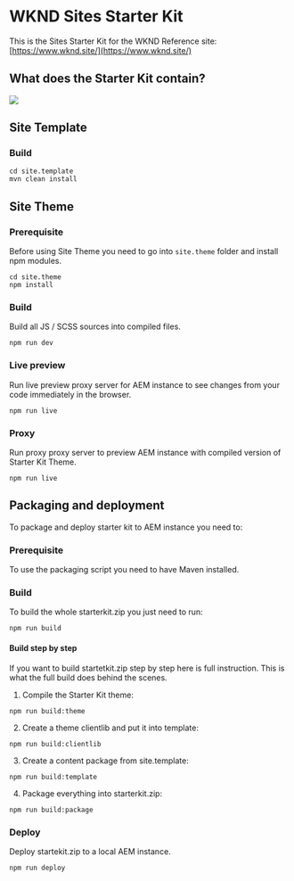 # WKND Sites Starter Kit

This is the Sites Starter Kit for the WKND Reference site: [https://www.wknd.site/](https://www.wknd.site/)

## What does the Starter Kit contain?

<img src="https://user-images.githubusercontent.com/143527/89645292-c1313b80-d8b9-11ea-9ec4-3af8e8b1c92b.png" />

## Site Template

### Build

```
cd site.template
mvn clean install
```

## Site Theme

### Prerequisite

Before using Site Theme you need to go into `site.theme` folder and install npm modules.

```
cd site.theme
npm install
```

### Build

Build all JS / SCSS sources into compiled files.

```
npm run dev
```

### Live preview

Run live preview proxy server for AEM instance to see changes from your code immediately in the browser.

```
npm run live
```

### Proxy

Run proxy proxy server to preview AEM instance with compiled version of Starter Kit Theme.

```
npm run live
```

## Packaging and deployment

To package and deploy starter kit to AEM instance you need to:

### Prerequisite

To use the packaging script you need to have Maven installed.

### Build

To build the whole starterkit.zip you just need to run:

```
npm run build
```

#### Build step by step

If you want to build startetkit.zip step by step here is full instruction. This is what the full build does behind the scenes.

1. Compile the Starter Kit theme:
```
npm run build:theme
```

2. Create a theme clientlib and put it into template:
```
npm run build:clientlib
```

3. Create a content package from site.template:
```
npm run build:template
```

4. Package everything into starterkit.zip:
```
npm run build:package
```

### Deploy

Deploy startekit.zip to a local AEM instance.

```
npm run deploy
```
